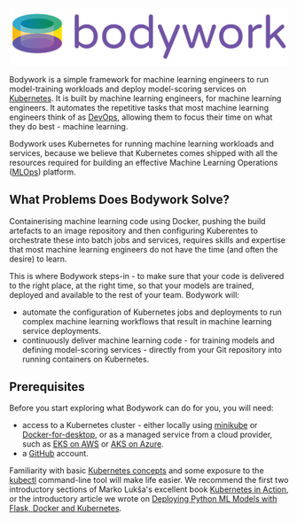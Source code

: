 ![bodywork](images/bodywork_logo.png)

Bodywork is a simple framework for machine learning engineers to run model-training workloads and deploy model-scoring services on [Kubernetes](https://en.wikipedia.org/wiki/Kubernetes). It is built by machine learning engineers, for machine learning engineers. It automates the repetitive tasks that most machine learning engineers think of as [DevOps](https://en.wikipedia.org/wiki/DevOps), allowing them to focus their time on what they do best - machine learning.

Bodywork uses Kubernetes for running machine learning workloads and services, because we believe that Kubernetes comes shipped with all the resources required for building an effective Machine Learning Operations ([MLOps](https://en.wikipedia.org/wiki/MLOps)) platform.

## What Problems Does Bodywork Solve?

Containerising machine learning code using Docker, pushing the build artefacts to an image repository and then configuring Kuberentes to orchestrate these into batch jobs and services, requires skills and expertise that most machine learning engineers do not have the time (and often the desire) to learn.

This is where Bodywork steps-in - to make sure that your code is delivered to the right place, at the right time, so that your models are trained, deployed and available to the rest of your team. Bodywork will:

- automate the configuration of Kubernetes jobs and deployments to run complex machine learning workflows that result in machine learning service deployments.
- continuously deliver machine learning code - for training models and defining model-scoring services - directly from your Git repository into running containers on Kubernetes.

## Prerequisites

Before you start exploring what Bodywork can do for you, you will need:

- access to a Kubernetes cluster - either locally using [minikube](https://minikube.sigs.k8s.io/docs/) or [Docker-for-desktop](https://www.docker.com/products/docker-desktop), or as a managed service from a cloud provider, such as [EKS on AWS](https://aws.amazon.com/eks) or [AKS on Azure](https://azure.microsoft.com/en-us/services/kubernetes-service/).
- a [GitHub](https://github.com) account.

Familiarity with basic [Kubernetes concepts](https://kubernetes.io/docs/concepts/) and some exposure to the [kubectl](https://kubernetes.io/docs/reference/kubectl/overview/) command-line tool will make life easier. We recommend the first two introductory sections of Marko Lukša's excellent book [Kubernetes in Action](https://www.manning.com/books/kubernetes-in-action?query=kubernetes), or the introductory article we wrote on [Deploying Python ML Models with Flask, Docker and Kubernetes](https://alexioannides.com/2019/01/10/deploying-python-ml-models-with-flask-docker-and-kubernetes/).
